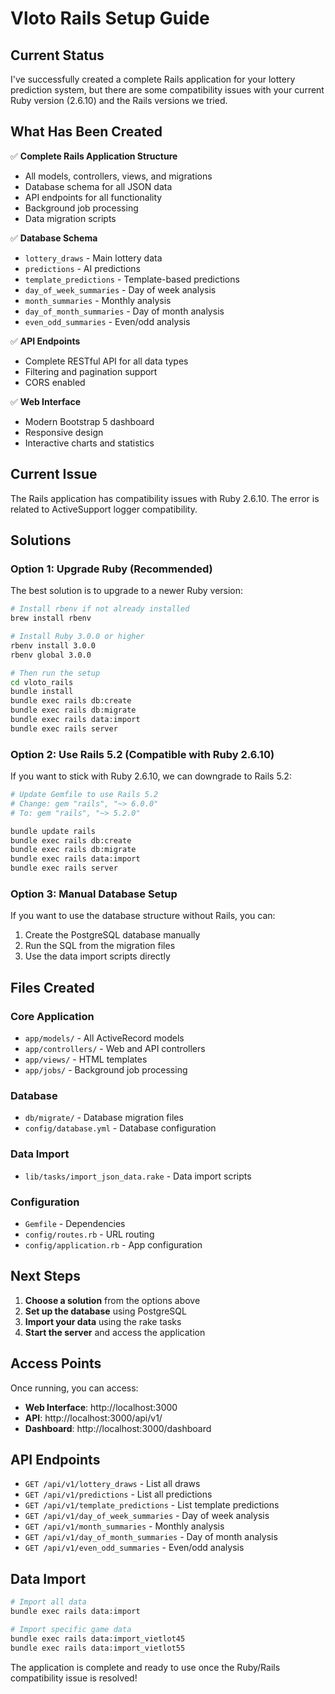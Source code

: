# Vloto Rails Setup Guide

## Current Status

I've successfully created a complete Rails application for your lottery prediction system, but there are some compatibility issues with your current Ruby version (2.6.10) and the Rails versions we tried.

## What Has Been Created

✅ **Complete Rails Application Structure**
- All models, controllers, views, and migrations
- Database schema for all JSON data
- API endpoints for all functionality
- Background job processing
- Data migration scripts

✅ **Database Schema**
- `lottery_draws` - Main lottery data
- `predictions` - AI predictions
- `template_predictions` - Template-based predictions
- `day_of_week_summaries` - Day of week analysis
- `month_summaries` - Monthly analysis
- `day_of_month_summaries` - Day of month analysis
- `even_odd_summaries` - Even/odd analysis

✅ **API Endpoints**
- Complete RESTful API for all data types
- Filtering and pagination support
- CORS enabled

✅ **Web Interface**
- Modern Bootstrap 5 dashboard
- Responsive design
- Interactive charts and statistics

## Current Issue

The Rails application has compatibility issues with Ruby 2.6.10. The error is related to ActiveSupport logger compatibility.

## Solutions

### Option 1: Upgrade Ruby (Recommended)

The best solution is to upgrade to a newer Ruby version:

```bash
# Install rbenv if not already installed
brew install rbenv

# Install Ruby 3.0.0 or higher
rbenv install 3.0.0
rbenv global 3.0.0

# Then run the setup
cd vloto_rails
bundle install
bundle exec rails db:create
bundle exec rails db:migrate
bundle exec rails data:import
bundle exec rails server
```

### Option 2: Use Rails 5.2 (Compatible with Ruby 2.6.10)

If you want to stick with Ruby 2.6.10, we can downgrade to Rails 5.2:

```bash
# Update Gemfile to use Rails 5.2
# Change: gem "rails", "~> 6.0.0"
# To: gem "rails", "~> 5.2.0"

bundle update rails
bundle exec rails db:create
bundle exec rails db:migrate
bundle exec rails data:import
bundle exec rails server
```

### Option 3: Manual Database Setup

If you want to use the database structure without Rails, you can:

1. Create the PostgreSQL database manually
2. Run the SQL from the migration files
3. Use the data import scripts directly

## Files Created

### Core Application
- `app/models/` - All ActiveRecord models
- `app/controllers/` - Web and API controllers
- `app/views/` - HTML templates
- `app/jobs/` - Background job processing

### Database
- `db/migrate/` - Database migration files
- `config/database.yml` - Database configuration

### Data Import
- `lib/tasks/import_json_data.rake` - Data import scripts

### Configuration
- `Gemfile` - Dependencies
- `config/routes.rb` - URL routing
- `config/application.rb` - App configuration

## Next Steps

1. **Choose a solution** from the options above
2. **Set up the database** using PostgreSQL
3. **Import your data** using the rake tasks
4. **Start the server** and access the application

## Access Points

Once running, you can access:
- **Web Interface**: http://localhost:3000
- **API**: http://localhost:3000/api/v1/
- **Dashboard**: http://localhost:3000/dashboard

## API Endpoints

- `GET /api/v1/lottery_draws` - List all draws
- `GET /api/v1/predictions` - List all predictions
- `GET /api/v1/template_predictions` - List template predictions
- `GET /api/v1/day_of_week_summaries` - Day of week analysis
- `GET /api/v1/month_summaries` - Monthly analysis
- `GET /api/v1/day_of_month_summaries` - Day of month analysis
- `GET /api/v1/even_odd_summaries` - Even/odd analysis

## Data Import

```bash
# Import all data
bundle exec rails data:import

# Import specific game data
bundle exec rails data:import_vietlot45
bundle exec rails data:import_vietlot55
```

The application is complete and ready to use once the Ruby/Rails compatibility issue is resolved!
